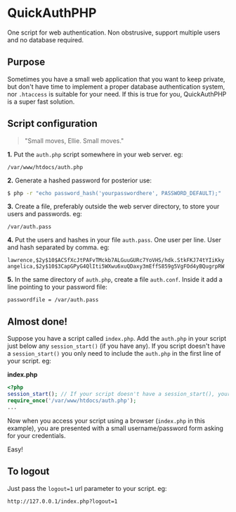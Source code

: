 # QuickAuthPHP

One script for web authentication. Non obstrusive, support multiple users and no database required.

## Purpose

Sometimes you have a small web application that you want to keep private, but don't have time to implement a proper database authentication system, nor `.htaccess` is suitable for your need. If this is true for you, QuickAuthPHP is a super fast solution.

## Script configuration

> "Small moves, Ellie. Small moves."

**1.** Put the `auth.php` script somewhere in your web server. eg:

`/var/www/htdocs/auth.php`

**2.** Generate a hashed password for posterior use:

```bash
$ php -r "echo password_hash('yourpasswordhere', PASSWORD_DEFAULT);"
```

**3.** Create a file, preferably outside the web server directory, to store your users and passwords. eg:

`/var/auth.pass`

**4.** Put the users and hashes in your file `auth.pass`. One user per line. User and hash separated by comma. eg:

```
lawrence,$2y$10$ACSfXcJtPAFvTMckb7ALGuuGURc7YoVHS/hdk.StkFKJ74tYIiKky
angelica,$2y$10$3CapGPyG4QlIti5WXwu6xuQDaxy3mEffS859g5VgFOd4yBQugrpRW
```

**5.** In the same directory of `auth.php`, create a file `auth.conf`. Inside it add a line pointing to your password file:

```
passwordfile = /var/auth.pass
```

## Almost done!

Suppose you have a script called `index.php`. Add the `auth.php` in your script just below any `session_start()` (if you have any). If you script doesn't have a `session_start()` you only need to include the `auth.php` in the first line of your script. eg:

**index.php**
```php
<?php
session_start(); // If your script doesn't have a session_start(), your don't need to add it. Just use the require_once below.
require_once('/var/www/htdocs/auth.php');
...
```

Now when you access your script using a browser (`index.php` in this example), you are presented with a small username/password form asking for your credentials.

Easy!

## To logout

Just pass the `logout=1` url parameter to your script. eg:

`http://127.0.0.1/index.php?logout=1`
